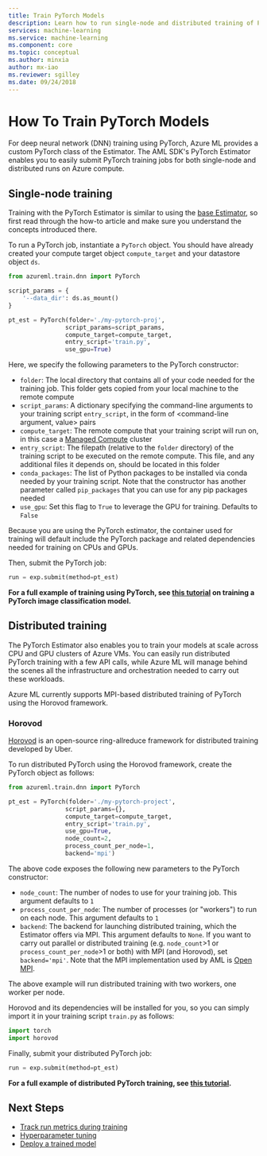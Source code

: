 ```yaml
---
title: Train PyTorch Models
description: Learn how to run single-node and distributed training of PyTorch models with the AML PyTorch Estimator
services: machine-learning
ms.service: machine-learning
ms.component: core
ms.topic: conceptual
ms.author: minxia
author: mx-iao
ms.reviewer: sgilley
ms.date: 09/24/2018
---
```


# How To Train PyTorch Models

For deep neural network (DNN) training using PyTorch, Azure ML provides a custom PyTorch class of the Estimator. The AML SDK's PyTorch Estimator enables you to easily submit PyTorch training jobs for both single-node and distributed runs on Azure compute.

## Single-node training
Training with the PyTorch Estimator is similar to using the [base Estimator](), so first read through the how-to article and make sure you understand the concepts introduced there.
  
To run a PyTorch job, instantiate a `PyTorch` object. You should have already created your compute target object `compute_target` and your datastore object `ds`.

```Python
from azureml.train.dnn import PyTorch

script_params = {
    '--data_dir': ds.as_mount()
}

pt_est = PyTorch(folder='./my-pytorch-proj',
                script_params=script_params,
                compute_target=compute_target,
                entry_script='train.py',
                use_gpu=True)
```

Here, we specify the following parameters to the PyTorch constructor:
* `folder`: The local directory that contains all of your code needed for the training job. This folder gets copied from your local machine to the remote compute
* `script_params`: A dictionary specifying the command-line arguments to your training script `entry_script`, in the form of <command-line argument, value> pairs
* `compute_target`: The remote compute that your training script will run on, in this case a [Managed Compute]() cluster
* `entry_script`: The filepath (relative to the `folder` directory) of the training script to be executed on the remote compute. This file, and any additional files it depends on, should be located in this folder
* `conda_packages`: The list of Python packages to be installed via conda needed by your training script.
Note that the constructor has another parameter called `pip_packages` that you can use for any pip packages needed
* `use_gpu`: Set this flag to `True` to leverage the GPU for training. Defaults to `False`

Because you are using the PyTorch estimator, the container used for training will default include the PyTorch package and related dependencies needed for training on CPUs and GPUs.

Then, submit the PyTorch job:
```Python
run = exp.submit(method=pt_est)
```

**For a full example of training using PyTorch, see [this tutorial]() on training a PyTorch image classification model.**

## Distributed training
The PyTorch Estimator also enables you to train your models at scale across CPU and GPU clusters of Azure VMs. You can easily run distributed PyTorch training with a few API calls, while Azure ML will manage behind the scenes all the infrastructure and orchestration needed to carry out these workloads.

Azure ML currently supports MPI-based distributed training of PyTorch using the Horovod framework.

### Horovod
[Horovod](https://github.com/uber/horovod) is an open-source ring-allreduce framework for distributed training developed by Uber.

To run distributed PyTorch using the Horovod framework, create the PyTorch object as follows:

```Python
from azureml.train.dnn import PyTorch

pt_est = PyTorch(folder='./my-pytorch-project',
                script_params={},
                compute_target=compute_target,
                entry_script='train.py',
                use_gpu=True,
                node_count=2,
                process_count_per_node=1,
                backend='mpi')
```

The above code exposes the following new parameters to the PyTorch constructor:
* `node_count`: The number of nodes to use for your training job. This argument defaults to `1`
* `process_count_per_node`: The number of processes (or "workers") to run on each node. This argument defaults to `1`
* `backend`: The backend for launching distributed training, which the Estimator offers via MPI. This argument defaults to `None`. If you want to carry out parallel or distributed training (e.g. `node_count`>1 or `process_count_per_node`>1 or both) with MPI (and Horovod), set `backend='mpi'`. Note that the MPI implementation used by AML is [Open MPI](https://www.open-mpi.org/).

The above example will run distributed training with two workers, one worker per node.

Horovod and its dependencies will be installed for you, so you can simply import it in your training script `train.py` as follows:
```Python
import torch
import horovod
```

Finally, submit your distributed PyTorch job:
```Python
run = exp.submit(method=pt_est)
```

**For a full example of distributed PyTorch training, see [this tutorial]().**

## Next Steps
* [Track run metrics during training]()
* [Hyperparameter tuning]()
* [Deploy a trained model]()
